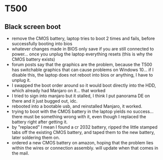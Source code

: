 # T500

## Black screen boot
* remove the CMOS battery, laptop tries to boot 2 times and fails, before successfully booting into bios
* whatever changes made in BIOS only save if you are still connected to power... once you unplug the laptop everything resets (this is why the CMOS battery exists)
* forum posts say that the graphics are the problem, because the T500 has switchable graphics that can cause problems on Windows 10... if I disable this, the laptop does not reboot into bios or anything, I have to unplug it.
* I swapped the boot order around so it would boot directly into the HDD, which already had Manjaro on it... that worked
* I tried to sign into manjaro but it stalled, I think I put panorama DE on there and it just bugged out, idc. 
* rebooted into a bootable usb, and reinstalled Manjaro, it worked. 
* trying to boot with the CMOS battery in the laptop yields no success... there must be something wrong with it, even though I replaced the battery right after getting it.
* by "replaced" I mean I found a cr 2032 battery, ripped the little stamped tabs off the existing CMOS battery, and taped them to the new battery, later soldering them on.
* ordered a new CMOS battery on amazon, hoping that the problem lies within the wires or connection assembly. will update when that comes in the mail.
